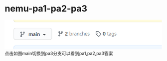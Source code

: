 # nemu-pa1-pa2-pa3
![Image text](https://github.com/DragonWang-cell/nemu-pa1-pa2-pa3/blob/main/image/1603195906(1).png)  
点击如图main切换到pa3分支可以看到pa1,pa2,pa3答案
